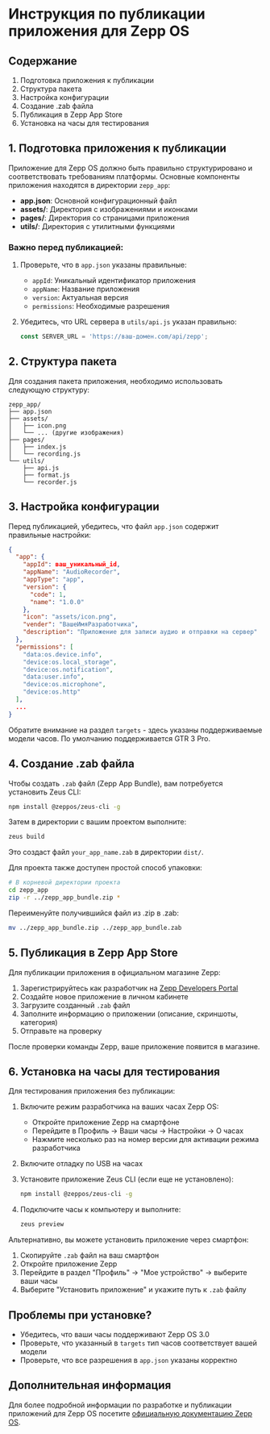 # Инструкция по публикации приложения для Zepp OS

## Содержание
1. Подготовка приложения к публикации
2. Структура пакета
3. Настройка конфигурации
4. Создание .zab файла
5. Публикация в Zepp App Store
6. Установка на часы для тестирования

## 1. Подготовка приложения к публикации

Приложение для Zepp OS должно быть правильно структурировано и соответствовать требованиям платформы. Основные компоненты приложения находятся в директории `zepp_app`:

- **app.json**: Основной конфигурационный файл
- **assets/**: Директория с изображениями и иконками
- **pages/**: Директория со страницами приложения
- **utils/**: Директория с утилитными функциями

### Важно перед публикацией:

1. Проверьте, что в `app.json` указаны правильные:
   - `appId`: Уникальный идентификатор приложения
   - `appName`: Название приложения
   - `version`: Актуальная версия
   - `permissions`: Необходимые разрешения

2. Убедитесь, что URL сервера в `utils/api.js` указан правильно:
   ```javascript
   const SERVER_URL = 'https://ваш-домен.com/api/zepp';
   ```

## 2. Структура пакета

Для создания пакета приложения, необходимо использовать следующую структуру:

```
zepp_app/
├── app.json
├── assets/
│   ├── icon.png
│   └── ... (другие изображения)
├── pages/
│   ├── index.js
│   └── recording.js
└── utils/
    ├── api.js
    ├── format.js
    └── recorder.js
```

## 3. Настройка конфигурации

Перед публикацией, убедитесь, что файл `app.json` содержит правильные настройки:

```json
{
  "app": {
    "appId": ваш_уникальный_id,
    "appName": "AudioRecorder",
    "appType": "app",
    "version": {
      "code": 1,
      "name": "1.0.0"
    },
    "icon": "assets/icon.png",
    "vender": "ВашеИмяРазработчика",
    "description": "Приложение для записи аудио и отправки на сервер"
  },
  "permissions": [
    "data:os.device.info",
    "device:os.local_storage", 
    "device:os.notification",
    "data:user.info",
    "device:os.microphone",
    "device:os.http"
  ],
  ...
}
```

Обратите внимание на раздел `targets` - здесь указаны поддерживаемые модели часов. По умолчанию поддерживается GTR 3 Pro.

## 4. Создание .zab файла

Чтобы создать `.zab` файл (Zepp App Bundle), вам потребуется установить Zeus CLI:

```bash
npm install @zeppos/zeus-cli -g
```

Затем в директории с вашим проектом выполните:

```bash
zeus build
```

Это создаст файл `your_app_name.zab` в директории `dist/`.

Для проекта также доступен простой способ упаковки:

```bash
# В корневой директории проекта
cd zepp_app
zip -r ../zepp_app_bundle.zip *
```

Переименуйте получившийся файл из .zip в .zab:

```bash
mv ../zepp_app_bundle.zip ../zepp_app_bundle.zab
```

## 5. Публикация в Zepp App Store

Для публикации приложения в официальном магазине Zepp:

1. Зарегистрируйтесь как разработчик на [Zepp Developers Portal](https://developer.zepp.com)
2. Создайте новое приложение в личном кабинете
3. Загрузите созданный `.zab` файл
4. Заполните информацию о приложении (описание, скриншоты, категория)
5. Отправьте на проверку

После проверки команды Zepp, ваше приложение появится в магазине.

## 6. Установка на часы для тестирования

Для тестирования приложения без публикации:

1. Включите режим разработчика на ваших часах Zepp OS:
   - Откройте приложение Zepp на смартфоне
   - Перейдите в Профиль -> Ваши часы -> Настройки -> О часах
   - Нажмите несколько раз на номер версии для активации режима разработчика

2. Включите отладку по USB на часах

3. Установите приложение Zeus CLI (если еще не установлено):
   ```bash
   npm install @zeppos/zeus-cli -g
   ```

4. Подключите часы к компьютеру и выполните:
   ```bash
   zeus preview
   ```

Альтернативно, вы можете установить приложение через смартфон:

1. Скопируйте `.zab` файл на ваш смартфон
2. Откройте приложение Zepp
3. Перейдите в раздел "Профиль" -> "Мое устройство" -> выберите ваши часы
4. Выберите "Установить приложение" и укажите путь к `.zab` файлу

## Проблемы при установке?

- Убедитесь, что ваши часы поддерживают Zepp OS 3.0
- Проверьте, что указанный в `targets` тип часов соответствует вашей модели
- Проверьте, что все разрешения в `app.json` указаны корректно

## Дополнительная информация

Для более подробной информации по разработке и публикации приложений для Zepp OS посетите [официальную документацию Zepp OS](https://docs.zepp.com/docs/intro/).